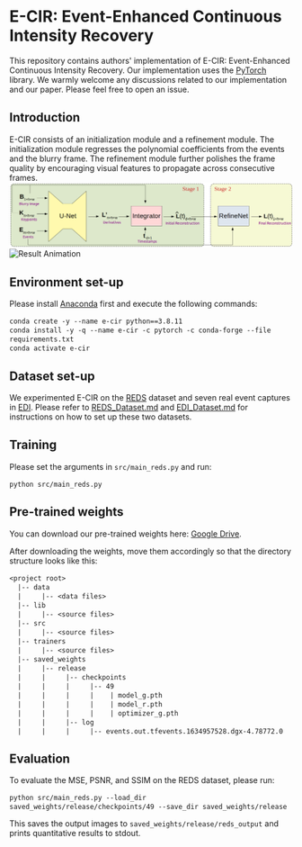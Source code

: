 # E-CIR: Event-Enhanced Continuous Intensity Recovery
This repository contains authors' implementation of E-CIR: Event-Enhanced Continuous Intensity Recovery. Our implementation uses the [PyTorch](https://pytorch.org/) library. We warmly welcome any discussions related to our implementation and our paper. Please feel free to open an issue.

## Introduction
E-CIR consists of an initialization module and a refinement module. The initialization module regresses the polynomial coefficients from the events and the blurry frame. The refinement module further polishes the frame quality by encouraging visual features to propagate across consecutive frames. 
![Approach overview](./assets/overview.png)
![Result Animation](./assets/reds.gif)

## Environment set-up
Please install [Anaconda](https://www.anaconda.com/distribution/) first and execute the following commands:
```
conda create -y --name e-cir python==3.8.11
conda install -y -q --name e-cir -c pytorch -c conda-forge --file requirements.txt
conda activate e-cir
```

## Dataset set-up
We experimented E-CIR on the [REDS](https://seungjunnah.github.io/Datasets/reds.html) dataset and seven real event captures in [EDI](https://github.com/panpanfei/Bringing-a-Blurry-Frame-Alive-at-High-Frame-Rate-with-an-Event-Camera). Please refer to [REDS\_Dataset.md](REDS_Dataset.md) and [EDI\_Dataset.md](EDI_Dataset.md) for instructions on how to set up these two datasets.

## Training
Please set the arguments in `src/main_reds.py` and run:
```
python src/main_reds.py
```

## Pre-trained weights
You can download our pre-trained weights here: [Google Drive](https://drive.google.com/drive/folders/1PI3v3a5S1DmsL6AQiOXoE1Yno_JH63Jm?usp=sharing).

After downloading the weights, move them accordingly so that the directory structure looks like this:
```
<project root>
  |-- data
  |     |-- <data files>
  |-- lib
  |     |-- <source files>
  |-- src
  |     |-- <source files>
  |-- trainers
  |     |-- <source files>
  |-- saved_weights
  |     |-- release
  |     |     |-- checkpoints
  |     |     |     |-- 49
  |     |     |     |    | model_g.pth
  |     |     |     |    | model_r.pth
  |     |     |     |    | optimizer_g.pth
  |     |     |-- log
  |     |     |     |-- events.out.tfevents.1634957528.dgx-4.78772.0
```

## Evaluation
To evaluate the MSE, PSNR, and SSIM on the REDS dataset, please run:
```
python src/main_reds.py --load_dir saved_weights/release/checkpoints/49 --save_dir saved_weights/release
```

This saves the output images to `saved_weights/release/reds_output` and prints quantitative results to stdout.

